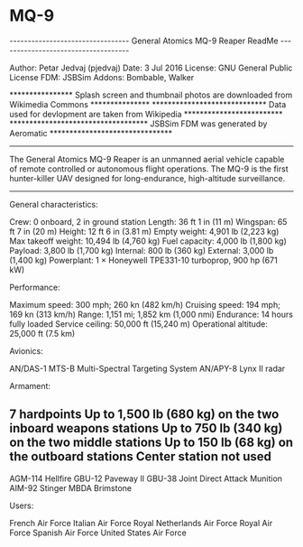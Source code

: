 # MQ-9
--------------------------------- General Atomics MQ-9 Reaper ReadMe ------------------------------------

Author:		Petar Jedvaj (pjedvaj)
Date:   	3 Jul 2016
License:	GNU General Public License
FDM: JSBSim
Addons: Bombable, Walker

**************** Splash screen and thumbnail photos are downloaded from Wikimedia Commons ***************
***************************** Data used for devlopment are taken from Wikipedia *************************
*********************************** JSBSim FDM was generated by Aeromatic *******************************

---------------------------------------------------------------------------------------------------------

The General Atomics MQ-9 Reaper is an unmanned aerial vehicle capable of remote controlled or autonomous flight operations. The MQ-9 is the first hunter-killer UAV designed for long-endurance, high-altitude surveillance.

---------------------------------------------------------------------------------------------------------

General characteristics:

Crew: 0 onboard, 2 in ground station
Length: 36 ft 1 in (11 m)
Wingspan: 65 ft 7 in (20 m)
Height: 12 ft 6 in (3.81 m)
Empty weight: 4,901 lb (2,223 kg)
Max takeoff weight: 10,494 lb (4,760 kg)
Fuel capacity: 4,000 lb (1,800 kg)
Payload: 3,800 lb (1,700 kg)
Internal: 800 lb (360 kg)
External: 3,000 lb (1,400 kg)
Powerplant: 1 × Honeywell TPE331-10 turboprop, 900 hp (671 kW)

Performance:

Maximum speed: 300 mph; 260 kn (482 km/h)
Cruising speed: 194 mph; 169 kn (313 km/h)
Range: 1,151 mi; 1,852 km (1,000 nmi)
Endurance: 14 hours fully loaded
Service ceiling: 50,000 ft (15,240 m)
Operational altitude: 25,000 ft (7.5 km)

Avionics:

AN/DAS-1 MTS-B Multi-Spectral Targeting System
AN/APY-8 Lynx II radar

Armament:

7 hardpoints
Up to 1,500 lb (680 kg) on the two inboard weapons stations
Up to 750 lb (340 kg) on the two middle stations
Up to 150 lb (68 kg) on the outboard stations
Center station not used
-----------------------------------------------------------
AGM-114 Hellfire
GBU-12 Paveway II
GBU-38 Joint Direct Attack Munition
AIM-92 Stinger
MBDA Brimstone

Users:

French Air Force
Italian Air Force
Royal Netherlands Air Force
Royal Air Force
Spanish Air Force
United States Air Force
